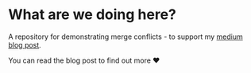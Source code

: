 # What are we doing here?

A repository for demonstrating merge conflicts - to support my [medium blog post](https://medium.com/@RedRoxProjects).

You can read the blog post to find out more :heart:
